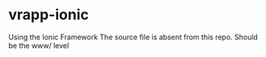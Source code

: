 # vrapp-ionic
Using the Ionic Framework
The source file is absent from this repo. Should be the www/ level
